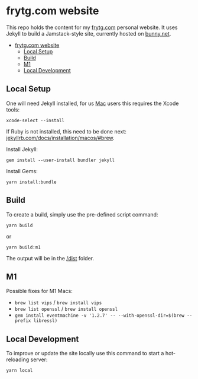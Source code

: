 # frytg.com website

This repo holds the content for my [frytg.com](https://www.frytg.com) personal website. It uses Jekyll to build a Jamstack-style site, currently hosted on [bunny.net](https://bunny.net).

- [frytg.com website](#frytgcom-website)
  - [Local Setup](#local-setup)
  - [Build](#build)
  - [M1](#m1)
  - [Local Development](#local-development)

## Local Setup

One will need Jekyll installed, for us [Mac](https://jekyllrb.com/docs/installation/macos/) users this requires the Xcode tools:

```shell
xcode-select --install
```

If Ruby is not installed, this need to be done next: [jekyllrb.com/docs/installation/macos/#brew](https://jekyllrb.com/docs/installation/macos/#brew).

Install Jekyll:

```shell
gem install --user-install bundler jekyll
```

Install Gems:

```shell
yarn install:bundle
```

## Build

To create a build, simply use the pre-defined script command:

```shell
yarn build
```

or

```shell
yarn build:m1
```

The output will be in the [/dist](/dist) folder.

## M1

Possible fixes for M1 Macs:

- `brew list vips` / `brew install vips`
- `brew list openssl` / `brew install openssl`
- `gem install eventmachine -v '1.2.7' -- --with-openssl-dir=$(brew --prefix libressl)`

## Local Development

To improve or update the site locally use this command to start a hot-reloading server:

```sh
yarn local
```
